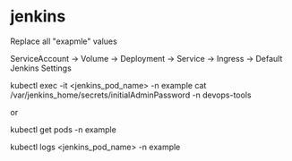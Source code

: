 # jenkins


Replace all "exapmle" values

ServiceAccount -> Volume -> Deployment -> Service -> Ingress -> Default Jenkins Settings

kubectl exec -it <jenkins_pod_name> -n example cat /var/jenkins_home/secrets/initialAdminPassword -n devops-tools

or 

kubectl get pods -n example

kubectl logs <jenkins_pod_name> -n example
